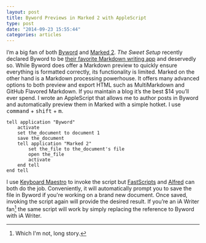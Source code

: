 ```yaml
---
layout: post
title: Byword Previews in Marked 2 with AppleScript
type: post
date: "2014-09-23 15:55:44"
categories: articles
---
```

I’m a big fan of both [Byword](http://www.bywordapp.com) and [Marked 2](http://marked2app.com/). *The Sweet Setup* recently declared Byword to be [their favorite Markdown writing app](http://thesweetsetup.com/apps/favorite-markdown-writing-app-mac/) and deservedly so. While Byword does offer a Markdown preview to quickly ensure everything is formatted correctly, its functionality is limited. Marked on the other hand is a Markdown processing powerhouse. It offers many advanced options to both preview and export HTML such as MultiMarkdown and GitHub Flavored Markdown. If you maintain a blog it’s the best $14 you’ll ever spend. I wrote an AppleScript that allows me to author posts in Byword and automatically preview them in Marked with a simple hotket. I use <kbd>command</kbd> + <kbd>shift</kbd> + <kbd>m</kbd>.

```applescript
tell application "Byword"
    activate
    set the_document to document 1
    save the_document
    tell application "Marked 2"
        set the_file to the_document's file
        open the_file
        activate
    end tell
end tell
```

I use [Keyboard Maestro](http://www.keyboardmaestro.com/main/) to invoke the script but [FastScripts](http://www.red-sweater.com/fastscripts/) and [Alfred](http://www.alfredapp.com/) can both do the job. Conveniently, it will automatically prompt you to save the file in Byword if you're working on a brand new document. Once saved, invoking the script again will provide the desired result. If you’re an iA Writer fan[^{{ page.date | date: "%m%d%Y%H%M" }}1] the same script will work by simply replacing the reference to Byword with iA Writer.

[^{{ page.date | date: "%m%d%Y%H%M" }}1]: Which I'm not, long story.
